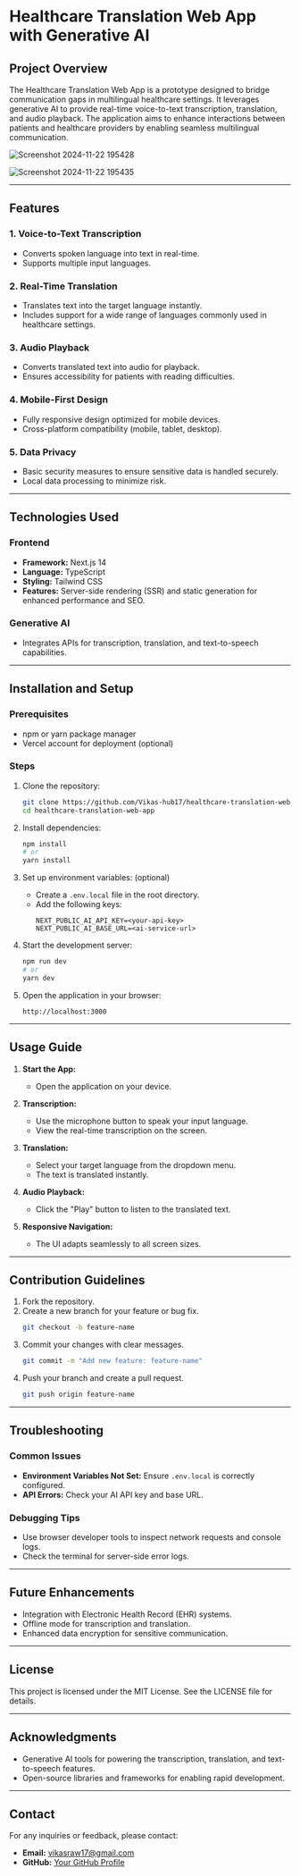 # Healthcare Translation Web App with Generative AI

## Project Overview
The Healthcare Translation Web App is a prototype designed to bridge communication gaps in multilingual healthcare settings. It leverages generative AI to provide real-time voice-to-text transcription, translation, and audio playback. The application aims to enhance interactions between patients and healthcare providers by enabling seamless multilingual communication.

![Screenshot 2024-11-22 195428](https://github.com/user-attachments/assets/a3215015-d926-4599-a0c9-ff8eb9bab1f5)

![Screenshot 2024-11-22 195435](https://github.com/user-attachments/assets/f5a6437f-1567-4817-8768-e7127925428c)

---

## Features

### 1. Voice-to-Text Transcription
- Converts spoken language into text in real-time.
- Supports multiple input languages.

### 2. Real-Time Translation
- Translates text into the target language instantly.
- Includes support for a wide range of languages commonly used in healthcare settings.

### 3. Audio Playback
- Converts translated text into audio for playback.
- Ensures accessibility for patients with reading difficulties.

### 4. Mobile-First Design
- Fully responsive design optimized for mobile devices.
- Cross-platform compatibility (mobile, tablet, desktop).

### 5. Data Privacy
- Basic security measures to ensure sensitive data is handled securely.
- Local data processing to minimize risk.

---

## Technologies Used

### Frontend
- **Framework:** Next.js 14
- **Language:** TypeScript
- **Styling:** Tailwind CSS
- **Features:** Server-side rendering (SSR) and static generation for enhanced performance and SEO.

### Generative AI
- Integrates APIs for transcription, translation, and text-to-speech capabilities.
---

## Installation and Setup

### Prerequisites
- npm or yarn package manager
- Vercel account for deployment (optional)

### Steps
1. Clone the repository:
   ```bash
   git clone https://github.com/Vikas-hub17/healthcare-translation-web-app.git
   cd healthcare-translation-web-app
   ```

2. Install dependencies:
   ```bash
   npm install
   # or
   yarn install
   ```

3. Set up environment variables: (optional)
   - Create a `.env.local` file in the root directory.
   - Add the following keys:
     ```env
     NEXT_PUBLIC_AI_API_KEY=<your-api-key>
     NEXT_PUBLIC_AI_BASE_URL=<ai-service-url>
     ```

4. Start the development server:
   ```bash
   npm run dev
   # or
   yarn dev
   ```

5. Open the application in your browser:
   ```
   http://localhost:3000
   ```

---

## Usage Guide

1. **Start the App:**
   - Open the application on your device.

2. **Transcription:**
   - Use the microphone button to speak your input language.
   - View the real-time transcription on the screen.

3. **Translation:**
   - Select your target language from the dropdown menu.
   - The text is translated instantly.

4. **Audio Playback:**
   - Click the "Play" button to listen to the translated text.

5. **Responsive Navigation:**
   - The UI adapts seamlessly to all screen sizes.

---

## Contribution Guidelines

1. Fork the repository.
2. Create a new branch for your feature or bug fix.
   ```bash
   git checkout -b feature-name
   ```
3. Commit your changes with clear messages.
   ```bash
   git commit -m "Add new feature: feature-name"
   ```
4. Push your branch and create a pull request.
   ```bash
   git push origin feature-name
   ```

---

## Troubleshooting

### Common Issues
- **Environment Variables Not Set:** Ensure `.env.local` is correctly configured.
- **API Errors:** Check your AI API key and base URL.

### Debugging Tips
- Use browser developer tools to inspect network requests and console logs.
- Check the terminal for server-side error logs.

---

## Future Enhancements
- Integration with Electronic Health Record (EHR) systems.
- Offline mode for transcription and translation.
- Enhanced data encryption for sensitive communication.

---

## License
This project is licensed under the MIT License. See the LICENSE file for details.

---

## Acknowledgments
- Generative AI tools for powering the transcription, translation, and text-to-speech features.
- Open-source libraries and frameworks for enabling rapid development.

---

## Contact
For any inquiries or feedback, please contact:
- **Email:** vikasraw17@gmail.com
- **GitHub:** [Your GitHub Profile](https://github.com/Vikas-hub17)
